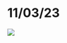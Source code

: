 # 11/03/23 

[![](https://raw.githubusercontent.com/ramirorichmand/RR1_AnimatedReadMe/main/chat.svg)](ramirorichmand@gmail.com)

<!-- [![](https://raw.githubusercontent.com/ramirorichmand/ramirorichmand/main/chat.svg?token=AAABPWFQB3UQVH67GAPKNRLAXLBQG)]-->


